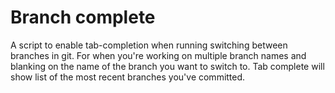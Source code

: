 # Branch complete
A script to enable tab-completion when running switching between branches in git. For when you're working on multiple branch names and blanking on the name of the branch you want to switch to. Tab complete will show list of the most recent branches you've committed.

